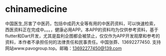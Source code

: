 # chinamedicine
中国医生,厉害了中医药，包括中成药大全等有用的中医药资料，可以快速检索，西医资料正在完成中。。。，健康必用APP。本APP的资料均为仅供参考资料，基于flutter和Dart开发，尤其是盈利企图都会被禁止，仅仅作为APP开发观摩和参考的资料，本作者不承担任何的法律责任和民事责任。中国张莽、13692277450. 支持网站www.pavogroup.top。邮箱：13692277450@139.com
